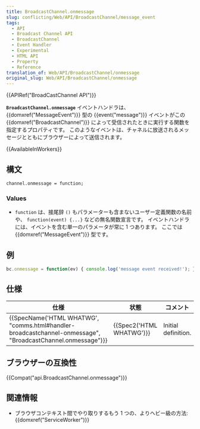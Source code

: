 ```yaml
---
title: BroadcastChannel.onmessage
slug: conflicting/Web/API/BroadcastChannel/message_event
tags:
  - API
  - Broadcast Channel API
  - BroadcastChannel
  - Event Handler
  - Experimental
  - HTML API
  - Property
  - Reference
translation_of: Web/API/BroadcastChannel/onmessage
original_slug: Web/API/BroadcastChannel/onmessage
---
```

{{APIRef("BroadCastChannel API")}}

**`BroadcastChannel.onmessage`** イベントハンドラは、{{domxref("MessageEvent")}} 型の {{event("message")}} イベントがこの {{domxref("BroadcastChannel")}} によって受信されたときに実行する関数を指定するプロパティです。 このようなイベントは、チャネルに放送されるメッセージとともにブラウザーによって送信されます。

{{AvailableInWorkers}}

## 構文

    channel.onmessage = function;

### Values

- `function` は、接尾辞 `()` もパラメーターも含まないユーザー定義関数の名前や、 `function(event) {...}` などの無名関数宣言です。 イベントハンドラには、イベントを含む単一のパラメータが常に 1 つあります。 ここでは {{domxref("MessageEvent")}} 型です。

## 例

```js
bc.onmessage = function(ev) { console.log('message event received!'); };
```

## 仕様

| 仕様                                                                                                                                         | 状態                             | コメント            |
| -------------------------------------------------------------------------------------------------------------------------------------------- | -------------------------------- | ------------------- |
| {{SpecName('HTML WHATWG', "comms.html#handler-broadcastchannel-onmessage", "BroadcastChannel.onmessage")}} | {{Spec2('HTML WHATWG')}} | Initial definition. |

## ブラウザーの互換性

{{Compat("api.BroadcastChannel.onmessage")}}

## 関連情報

- ブラウザコンテキスト間でやり取りするもう 1 つの、よりヘビー級の方法: {{domxref("ServiceWorker")}}
